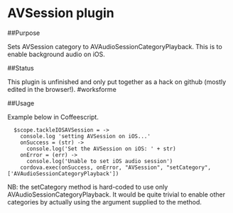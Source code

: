 AVSession plugin
====================

##Purpose

Sets AVSession category to AVAudioSessionCategoryPlayback. This is to enable background audio on iOS.

##Status

This plugin is unfinished and only put together as a hack on github (mostly edited in the browser!). #worksforme

##Usage

Example below in Coffeescript.

```
  $scope.tackleIOSAVSession = ->
    console.log 'setting AVSession on iOS...'    
    onSuccess = (str) ->
      console.log('Set the AVSession on iOS: ' + str)
    onError = (err) ->
      console.log('Unable to set iOS audio session')
    cordova.exec(onSuccess, onError, "AVSession", "setCategory", ['AVAudioSessionCategoryPlayback'])

```

NB: the setCategory method is hard-coded to use only AVAudioSessionCategoryPlayback. It would be quite trivial to enable other categories by actually using the argument supplied to the method.
